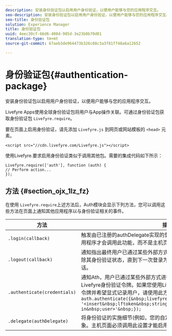 ```yaml
---
description: 安装身份验证包以启用用户身份验证，以便用户能够与您的应用程序交互。
seo-description: 安装身份验证包以启用用户身份验证，以便用户能够与您的应用程序交互。
seo-title: 身份验证包
solution: Experience Manager
title: 身份验证包
uuid: 4eec30cf-66d6-408d-985d-3e23b8b70d01
translation-type: tm+mt
source-git-commit: 67aeb3de964473b326c88c3a3f81ff48a6a12652

---
```



# 身份验证包{#authentication-package}

安装身份验证包以启用用户身份验证，以便用户能够与您的应用程序交互。

Livefyre Apps使用全球身份验证包将用户与App操作关联。可通过身份验证包获取身份验证包 `Livefyre.require`。

要在页面上启用身份验证，请先添加 `Livefyre.js` 到网页或网站模板的 `<head>` 元素。

```
<script src="//cdn.livefyre.com/Livefyre.js"></script>
```

使用Livefyre.要求启用身份验证类似于调用其他包。需要的集成代码如下所示：

```
Livefyre.require(['auth'], function (auth) {  
// Perform action... 
});
```

## 方法 {#section_ojx_1lz_fz}

在使用 `Livefyre.require`上述方法后，Auth模块会显示下列方法，您可以调用这些方法在页面上通知其他应用程序以与身份验证相关的事件。

| 方法 | 描述 |
|--- |--- |
| `.login(callback)` | 触发由已注册的authDelegate实现的登录流程。通常只有支持身份验证的应用程序才会调用此功能，而不是主机页面本身。 |
| `.logout(callback)` | 通知指出最终用户已通过某些外部方式注销，并且所有依赖应用程序都应清除其身份验证状态，直到下一次登录为止。这将清除由Auth维护的内部会话。 |
| `.authenticate(credentials)` | 通知Ath，用户已通过某些外部方式进行身份验证，并且已为最终用户购买Livefyre身份验证令牌。如果您使用Livefyre令牌设置cookie，或有用户的令牌并希望显式记录用户，请使用此方法。例如： <br>`auth.authenticate({&nbsp;livefyre:&nbsp;`<br>`'<insert&nbsp;lftoken&nbsp;string&nbsp;for&nbsp;newly&nbsp;logged-in&nbsp;user>'&nbsp;});` |
| `.delegate(authDelegate)` | 将身份验证的实施细节(例如，您的自定义身份验证流)委派给您定义的对象。主机页面必须调用此设置才能启用Livefyre应用程序的交互功能。 |

